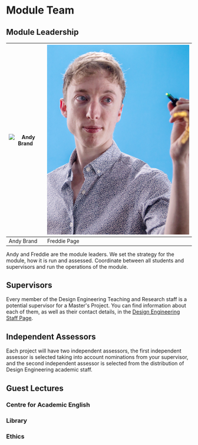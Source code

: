 # Module Team

## Module Leadership

| ![Andy Brand](assets/Andy.jpg) | ![Freddie Page](assets/Freddie.jpg) |
| ------------------------------ | ----------------------------------- |
| Andy Brand                     | Freddie Page                        |

Andy and Freddie are the module leaders. We set the strategy for the module, how it is run and assessed. Coordinate between all students and supervisors and run the operations of the module.

## Supervisors
Every member of the Design Engineering Teaching and Research staff is a potential supervisor for a Master's Project. You can find information about each of them, as well as their contact details, in the [Design Engineering Staff Page](https://www.imperial.ac.uk/design-engineering/people/academic--teaching-staff/).

## Independent Assessors
Each project will have two independent assessors, the first independent assessor is selected taking into account nominations from your supervisor, and the second independent assessor is selected from the distribution of Design Engineering academic staff.

## Guest Lectures
### Centre for Academic English

### Library

### Ethics

